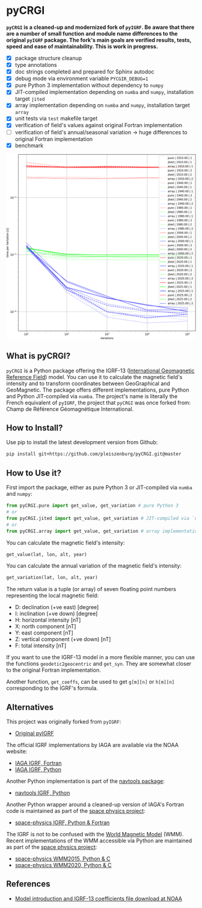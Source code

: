 # pyCRGI

**``pyCRGI`` is a cleaned-up and modernized fork of ``pyIGRF``. Be aware that there are a number of small function and module name differences to the original ``pyIGRF`` package. The fork's main goals are verified results, tests, speed and ease of maintainability. This is work in progress.**

- [x] package structure cleanup
- [x] type annotations
- [x] doc strings completed and prepared for Sphinx autodoc
- [x] debug mode via environment variable `PYCGIR_DEBUG=1`
- [x] pure Python 3 implementation without dependency to `numpy`
- [x] JIT-compiled implementation depending on `numba` and `numpy`, installation target `jited`
- [x] array implementation depending on `numba` and `numpy`, installation target `array`
- [x] unit tests via `test` makefile target
- [x] verification of field's values against original Fortran implementation
- [ ] verification of field's annual/seasonal variation -> huge differences to original Fortran implementation
- [x] benchmark

![benchmark](benchmark/plot.png?raw=true "benchmark")

## What is pyCRGI?

`pyCRGI` is a Python package offering the IGRF-13 ([International Geomagnetic Reference Field](https://en.wikipedia.org/wiki/International_Geomagnetic_Reference_Field)) model. You can use it to calculate the magnetic field's intensity and to transform coordinates between GeoGraphical and GeoMagnetic. The package offers different implementations, pure Python and Python JIT-compiled via `numba`. The project's name is literally the French equivalent of `pyIGRF`, the project that `pyCRGI` was once forked from: Champ de Référence Géomagnétique International.

## How to Install?

Use pip to install the latest development version from Github:

```bash
pip install git+https://github.com/pleiszenburg/pyCRGI.git@master
```

## How to Use it?

First import the package, either as pure Python 3 or JIT-compiled via `numba` and `numpy`:

```python
from pyCRGI.pure import get_value, get_variation # pure Python 3
# or
from pyCRGI.jited import get_value, get_variation # JIT-compiled via `numba` and `numpy`
# or
from pyCRGI.array import get_value, get_variation # array implementation via `numba` and `numpy`
```

You can calculate the magnetic field's intensity:

```python
get_value(lat, lon, alt, year)
```

You can calculate the annual variation of the magnetic field's intensity:

```python
get_variation(lat, lon, alt, year)
```

The return value is a tuple (or array) of seven floating point numbers representing the local magnetic field:

- D: declination (+ve east) [degree]
- I: inclination (+ve down) [degree]
- H: horizontal intensity [nT]
- X: north component [nT]
- Y: east component [nT]
- Z: vertical component (+ve down) [nT]
- F: total intensity [nT]

If you want to use the IGRF-13 model in a more flexible manner, you can use the functions `geodetic2geocentric` and `get_syn`. They are somewhat closer to the original Fortran implementation.

Another function, `get_coeffs`, can be used to get `g[m][n]` or `h[m][n]` corresponding to the IGRF's formula.

## Alternatives

This project was originally forked from `pyIGRF`:

- [Original pyIGRF](https://github.com/zzyztyy/pyIGRF)

The official IGRF implementations by IAGA are available via the NOAA website:

- [IAGA IGRF, Fortran](https://www.ngdc.noaa.gov/IAGA/vmod/igrf13.f)
- [IAGA IGRF, Python](https://www.ngdc.noaa.gov/IAGA/vmod/pyIGRF.zip)

Another Python implementation is part of the [navtools package](https://github.com/slott56/navtools):

- [navtools IGRF, Python](https://github.com/slott56/navtools/blob/master/navtools/igrf.py)

Another Python wrapper around a cleaned-up version of IAGA's Fortran code is maintained as part of the [space physics project](https://github.com/space-physics):

- [space-physics IGRF, Python & Fortran](https://github.com/space-physics/igrf)

The IGRF is not to be confused with the [World Magnetic Model](https://en.wikipedia.org/wiki/World_Magnetic_Model) (WMM). Recent implementations of the WMM accessible via Python are maintained as part of the [space physics project](https://github.com/space-physics):

- [space-physics WMM2015, Python & C](https://github.com/space-physics/WMM2015)
- [space-physics WMM2020, Python & C](https://github.com/space-physics/wmm2020)

## References

- [Model introduction and IGRF-13 coefficients file download at NOAA](https://www.ngdc.noaa.gov/IAGA/vmod/igrf.html)
